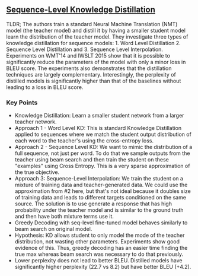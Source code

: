 ## [Sequence-Level Knowledge Distillation](https://arxiv.org/abs/1606.07947)

TLDR; The authors train a standard Neural Machine Translation (NMT) model (the teacher model) and distill it by having a smaller student model learn the distribution of the teacher model. They investigate three types of knowledge distillation for sequence models: 1. Word Level Distillation 2. Sequence Level Distillation and 3. Sequence Level Interpolation. Experiments on WMT'14 and IWSLT 2015 show that it is possible to significantly reduce the parameters of the model with only a minor loss in BLEU score. The experiments also demonstrates that the distillation techniques are largely complementary. Interestingly, the perplexity of distilled models is significantly higher than that of the baselines without leading to a loss in BLEU score.

### Key Points

- Knowledge Distillation: Learn a smaller student network from a larger teacher network.
- Approach 1 - Word Level KD: This is standard Knowledge Distillation applied to sequences where we match the student output distribution of each word to the teacher's using the cross-entropy loss.
- Approach 2 - Sequence Level KD: We want to mimic the distribution of a full sequence, not just per word. To do that we sample outputs from the teacher using beam search and then train the student on these "examples" using Cross Entropy. This is a very sparse approximation of the true objective.
- Approach 3: Sequence-Level Interpolation: We train the student on a mixture of training data and teacher-generated data. We could use the approximation from #2 here, but that's not ideal because it doubles size of training data and leads to different targets conditioned on the same source. The solution is to use generate a response that has high probability under the teacher model and is similar to the ground truth and then have both mixture terms use it.
- Greedy Decoding with seq-level fine-tuned model behaves similarly to beam search on original model.
- Hypothesis: KD allows student to only model the mode of the teacher distribution, not wasting other parameters. Experiments show good evidence of this. Thus, greedy decoding has an easier time finding the true max whereas beam search was necessary to do that previously.
- Lower perplexity does not lead to better BLEU. Distilled models have significantly higher perplexity (22.7 vs 8.2) but have better BLEU (+4.2).
